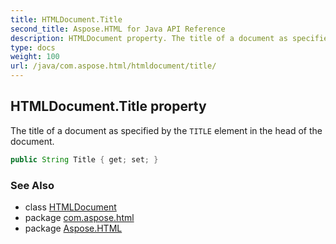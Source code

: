 ```yaml
---
title: HTMLDocument.Title
second_title: Aspose.HTML for Java API Reference
description: HTMLDocument property. The title of a document as specified by the TITLE element in the head of the document
type: docs
weight: 100
url: /java/com.aspose.html/htmldocument/title/
---
```

## HTMLDocument.Title property

The title of a document as specified by the `TITLE` element in the head of the document.

```java
public String Title { get; set; }
```

### See Also

* class [HTMLDocument](../)
* package [com.aspose.html](../../../com.aspose.html/)
* package [Aspose.HTML](../../../)

